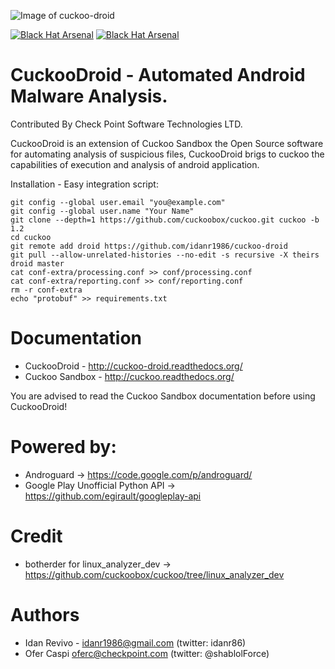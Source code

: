 ![Image of cuckoo-droid](https://github.com/idanr1986/cuckoo-droid/blob/master/documentation/book/src/_images/logo/cuckoo.png?raw=true)

[![Black Hat Arsenal](https://www.toolswatch.org/badges/arsenal/2015.svg)]( https://www.blackhat.com/us-15/arsenal.html)
[![Black Hat Arsenal](https://www.toolswatch.org/badges/arsenal/2016.svg)]( https://www.blackhat.com/us-16/arsenal.html)

CuckooDroid - Automated Android Malware Analysis.
=================================================
Contributed By Check Point Software Technologies LTD.

CuckooDroid is an extension of Cuckoo Sandbox the Open Source software for automating analysis of suspicious files, CuckooDroid brigs to cuckoo the capabilities of execution and analysis of android application.

Installation - Easy integration script:

    git config --global user.email "you@example.com"
    git config --global user.name "Your Name"
    git clone --depth=1 https://github.com/cuckoobox/cuckoo.git cuckoo -b 1.2
    cd cuckoo
    git remote add droid https://github.com/idanr1986/cuckoo-droid
    git pull --allow-unrelated-histories --no-edit -s recursive -X theirs droid master 
    cat conf-extra/processing.conf >> conf/processing.conf
    cat conf-extra/reporting.conf >> conf/reporting.conf
    rm -r conf-extra
    echo "protobuf" >> requirements.txt

Documentation
=============
- CuckooDroid - http://cuckoo-droid.readthedocs.org/
- Cuckoo Sandbox - http://cuckoo.readthedocs.org/

You are advised to read the Cuckoo Sandbox documentation before using CuckooDroid!

Powered by:
===========
- Androguard -> https://code.google.com/p/androguard/
- Google Play Unofficial Python API -> https://github.com/egirault/googleplay-api

Credit 
======
- botherder for linux_analyzer_dev -> https://github.com/cuckoobox/cuckoo/tree/linux_analyzer_dev

Authors
=======
- Idan Revivo - idanr1986@gmail.com (twitter: idanr86)
- Ofer Caspi oferc@checkpoint.com (twitter: @shablolForce)
